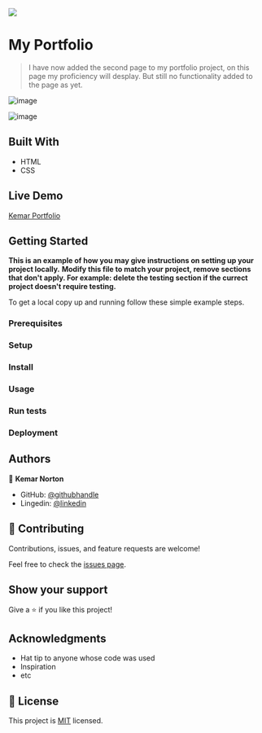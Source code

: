 ![](https://img.shields.io/badge/Microverse-blueviolet)

# My Portfolio

> I have now added the second page to my portfolio project, on this page my proficiency will desplay. But still no functionality added to the page as yet.

![image](https://user-images.githubusercontent.com/58619137/144698073-bd9c566b-5a43-42cd-a441-19cf8aaca085.png)



![image](https://user-images.githubusercontent.com/58619137/144698043-63298bc7-36b0-4c6d-bae5-79b210f71b5e.png)


## Built With

- HTML
- CSS

## Live Demo

[Kemar Portfolio](https://kemar-art.github.io/My-Portfolio/)

## Getting Started

**This is an example of how you may give instructions on setting up your project locally.**
**Modify this file to match your project, remove sections that don't apply. For example: delete the testing section if the currect project doesn't require testing.**


To get a local copy up and running follow these simple example steps.

### Prerequisites

### Setup

### Install

### Usage

### Run tests

### Deployment



## Authors

👤 **Kemar Norton**

- GitHub: [@githubhandle](https://github.com/kemar-art)
- Lingedin: [@linkedin](www.linkedin.com/in/kemar-norton-2505431b2)

## 🤝 Contributing

Contributions, issues, and feature requests are welcome!

Feel free to check the [issues page](../../issues/).

## Show your support

Give a ⭐️ if you like this project!

## Acknowledgments

- Hat tip to anyone whose code was used
- Inspiration
- etc

## 📝 License

This project is [MIT](./MIT.md) licensed.
